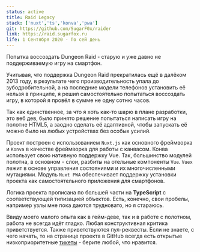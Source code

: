 ```yaml
---
status: active
title: Raid Legacy
stack: ['nuxt','ts','konva','pwa']
git: https://github.com/SugarF0x/raider
link: https://raid.sugarfox.ru
life: 1 Сентября 2020 - По сей день
---
```


Попытка воссоздать Dungeon Raid - старую и уже давно не поддерживаемую игру на смартфон.
<!--more-->
Учитывая, что поддержка Dungeon Raid прекратилась ещё в далёком 2013 году, в результате чего производительность
упала до зубодробительной, а на последние модели телефонов установить её нельзя в принципе, я решил
самостоятельно попытаться воссоздать игру, в которой я провёл в сумме не одну сотню часов.

Так как единственное, за что я хоть как-то шарю в плане разработки, это веб дев, было принято решение
попытаться написать игру на полотне HTML5, а заодно сделать её адаптивной, чтобы запускать её можно было
на любых устройствах без особых усилий.

Проект построен с использованием `Nuxt.js` как основного фреймворка и `Konva` в качестве фреймворка для работы с канвасом.
Конва использует свою нативную поддержку Vue. Так, большинство модулей полотна, в основном - слои, разбиты на отельные
компоненты `Vue`. `Vuex` лежит в основе управления состояниями и их многочисленными мутациями. Модуль `Nuxt PWA` 
обеспечивает поддержку установки проекта как самостоятельного приложения для смартфонов.

Логика проекта прописана по большей части на **TypeScript** с соответствующей типизацией объектов. Есть, конечно, свои
пробелы, например узлы мне пока даются трудновато, но я стараюсь.

Ввиду моего малого опыта как в гейм-деве, так и в работе с полотном, работа не всегда идёт гладко. Любая конструктивная
критика приветствуется. Также приветствуются пул-реквесты. Если не знаете, с чего начать, то на странице проекта в GitHub
всегда есть открытые низкоприоритетные [тикеты](https://github.com/SugarF0x/raider/issues) - берите любой, что нравится.
